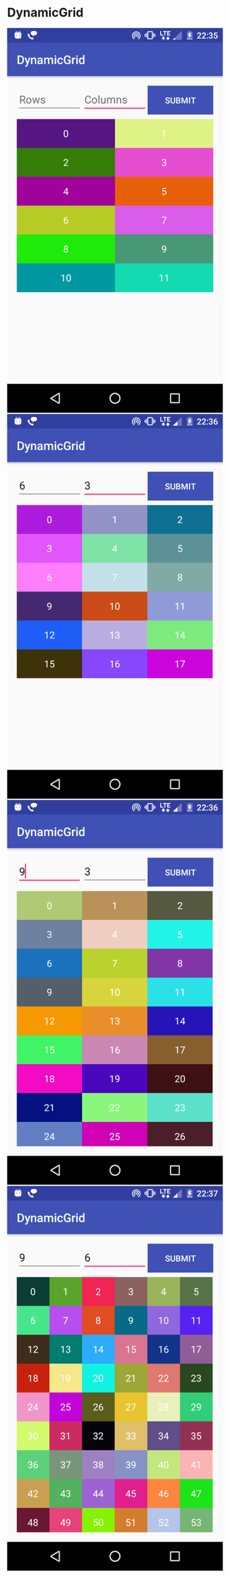 # DynamicGrid

![alt tag](https://github.com/Sach16/DynamicGrid/blob/master/device-2017-04-25-223534.png)
![alt tag](https://github.com/Sach16/DynamicGrid/blob/master/device-2017-04-25-223635.png)
![alt tag](https://github.com/Sach16/DynamicGrid/blob/master/device-2017-04-25-223701.png)
![alt tag](https://github.com/Sach16/DynamicGrid/blob/master/device-2017-04-25-223804.png)
